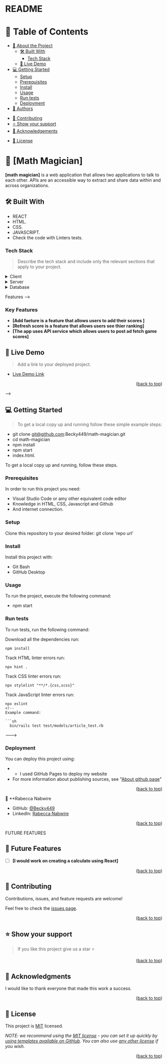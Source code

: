 
<a name="readme-top"></a>

<!--
HOW TO USE:
This is an example of how you may give instructions on setting up your project locally.

Modify this file to match your project and remove sections that don't apply.

REQUIRED SECTIONS:
- Table of Contents
- About the Project
  - Built With
  - Live Demo
- Getting Started
- Authors
- Future Features
- Contributing
- Show your support
- Acknowledgements
- License

OPTIONAL SECTIONS:
- FAQ

After you're finished please remove all the comments and instructions!
-->

<div align="left">
  <!-- You are encouraged to replace this logo with your own! Otherwise you can also remove it. -->
  <!-- <img src="murple_logo.png" alt="logo" width="140"  height="auto" /> -->
  <br/>

  <h1><b> README </b></h1>

</div>

<!-- TABLE OF CONTENTS -->

# 📗 Table of Contents

- [📖 About the Project](#about-project)
  - [🛠 Built With](#built-with)
    - [Tech Stack](#tech-stack)
    <!-- - [Key Features](#key-features) -->
  - [🚀 Live Demo](#live-demo)
- [💻 Getting Started](#getting-started)
  - [Setup](#setup)
  - [Prerequisites](#prerequisites)
  - [Install](#install)
  - [Usage](#usage)
  - [Run tests](#run-tests)
  - [Deployment](#triangular_flag_on_post-deployment)
- [👥 Authors](#authors)
<!-- - [🔭 Future Features](#future-features) -->
- [🤝 Contributing](#contributing)
- [⭐️ Show your support](#support)
- [🙏 Acknowledgements](#acknowledgements)
<!-- - [❓ FAQ (OPTIONAL)](#faq) -->
- [📝 License](#license)

<!-- PROJECT DESCRIPTION -->

# 📖 [Math Magician] <a name="about-project"></a>

> 

**[math magician]** is a web application that allows two applications to talk to each other. APIs are an accessible way to extract and share data within and across organizations.

## 🛠 Built With <a name="built-with">
- REACT
- HTML.
- CSS.
- JAVASCRIPT.
- Check the code with Linters tests.
</a>

### Tech Stack <a name="tech-stack"></a>

> Describe the tech stack and include only the relevant sections that apply to your project.

<details>
  <summary>Client</summary>
  <ul>
    <li><a href="https://reactjs.org/">React.js</a></li>
  </ul>
</details>

<details>
  <summary>Server</summary>
  <ul>
    <li><a href="https://expressjs.com/">Express.js</a></li>
  </ul>
</details>

<details>
<summary>Database</summary>
  <ul>
    <li><a href="https://www.postgresql.org/">PostgreSQL</a></li>
  </ul>
</details>

Features -->
### Key Features <a name="key-features"></a>

>

- **[Add faeture is a feature that allows users to add their scores ]**
- **[Refresh score is a feature that allows users see thier ranking]**
- **[The  app uses API service which allows users to post ad fetch game scores]**
<!-- 
<p align="right">(<a href="#readme-top">back to top</a>)</p>

<!-- LIVE DEMO -->

## 🚀 Live Demo <a name="live-demo"></a>

> Add a link to your deployed project.

- [Live Demo Link]()

<p align="right">(<a href="#readme-top">back to top</a>)</p> -->

<!-- GETTING STARTED -->

## 💻 Getting Started <a name="getting-started"></a>

>To get a local copy up and running follow these simple example steps:
- git clone git@github.com:Becky449/math-magician.git
- cd math-magician
- npm install
- npm start
- index.html.

To get a local copy up and running, follow these steps.

### Prerequisites

In order to run this project you need:
- Visual Studio Code or amy other equivalent code editor
- Knowledge in HTML, CSS, Javascript and Github
- And internet connection.

<!--
Example command:

```sh
 gem install rails
```
 -->

### Setup

Clone this repository to your desired folder:
git clone 'repo url'
<!--
Example commands:

```sh
  cd my-folder
  git clone git@github.com:myaccount/my-project.git
```
--->

### Install

Install this project with:
- Git Bash
- GitHub Desktop
<!--
Example command:

```sh
  cd my-project
  gem install
```
--->

### Usage

To run the project, execute the following command:
- npm start
<!--
Example command:

```sh
  rails server
```
--->

### Run tests

To run tests, run the following command:


Download all the dependencies run:
```
npm install
```
Track HTML linter errors run:
```
npx hint .
```
Track CSS linter errors run:
```
npx stylelint "**/*.{css,scss}"
```
Track JavaScript linter errors run:
```
npx eslint 
<!--
Example command:

```sh
  bin/rails test test/models/article_test.rb
```
--->

### Deployment

You can deploy this project using:
- - I used GitHub Pages to deploy my website
- For more information about publishing sources, see "[About github page](https://docs.github.com/en/pages/getting-started-with-github-pages/about-github-pages#publishing-sources-for-github-pages-sites)"
<!--
Example:

```sh

```
 -->

<p align="right">(<a href="#readme-top">back to top</a>)</p>

<!-- AUTHORS -->

<!-- ## 👥 Authors <a name="authors"></a>

> Mention all of the collaborators of this project. -->


👤 **Rabecca Nabwire

- GitHub: [@Becky449](https://github.com/Becky449)
- LinkedIn: [Rabecca Nabwire](https://www.linkedin.com/in/rabeccanabwire//)

<p align="right">(<a href="#readme-top">back to top</a>)</p>

FUTURE FEATURES

## 🔭 Future Features <a name="future-features"></a>

> 

- [ ] **[I would work on creating a calculato using React]**

<p align="right">(<a href="#readme-top">back to top</a>)</p>

<!-- CONTRIBUTING -->

## 🤝 Contributing <a name="contributing"></a>

Contributions, issues, and feature requests are welcome!

Feel free to check the [issues page](../../issues/).

<p align="right">(<a href="#readme-top">back to top</a>)</p>

<!-- SUPPORT -->

## ⭐️ Show your support <a name="support"></a>

> If you like this project give us a star ⭐️


<p align="right">(<a href="#readme-top">back to top</a>)</p>

<!-- ACKNOWLEDGEMENTS -->

## 🙏 Acknowledgments <a name="acknowledgements"></a>

<!-- > Give credit to everyone who inspired your codebase. -->

I would like to thank everyone that made this work a success.

<p align="right">(<a href="#readme-top">back to top</a>)</p>

<!-- FAQ (optional) -->
<!-- 
## ❓ FAQ (OPTIONAL) <a name="faq"></a>

> Add at least 2 questions new developers would ask when they decide to use your project.

- **[Question_1]**

  - [Answer_1]

- **[Question_2]**

  - [Answer_2]

<p align="right">(<a href="#readme-top">back to top</a>)</p> -->

<!-- LICENSE -->

## 📝 License <a name="license"></a>

This project is [MIT](https://github.com/lugard1/math-magicians/blob/setup/MIT.md) licensed.

_NOTE: we recommend using the [MIT license](https://choosealicense.com/licenses/mit/) - you can set it up quickly by [using templates available on GitHub](https://docs.github.com/en/communities/setting-up-your-project-for-healthy-contributions/adding-a-license-to-a-repository). You can also use [any other license](https://choosealicense.com/licenses/) if you wish._

<p align="right">(<a href="#readme-top">back to top</a>)</p>
